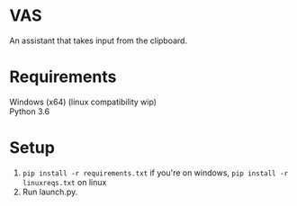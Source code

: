 # VAS
An assistant that takes input from the clipboard.  
  
# Requirements  
Windows (x64) (linux compatibility wip)  
Python 3.6  
  
# Setup  
1. `pip install -r requirements.txt` if you're on windows, `pip install -r linuxreqs.txt` on linux
2. Run launch.py.
